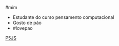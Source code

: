 #mim

- Estudante do curso pensamento computacional
- Gosto de pão
- #lovepao

[P5JS](https://editor.p5js.org/joao.marconato/sketches)
